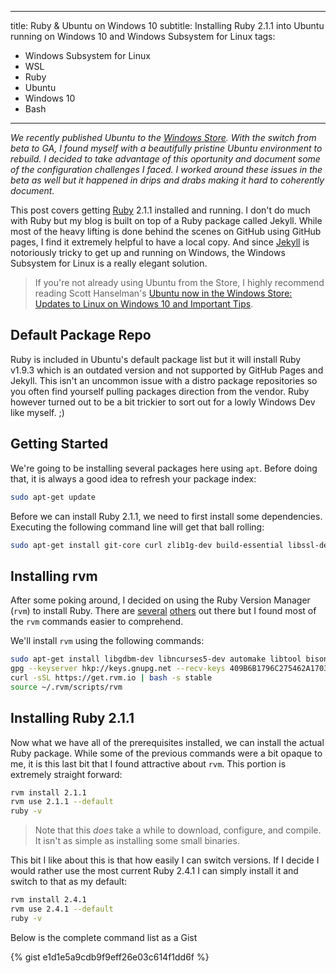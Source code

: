 
---
title: Ruby & Ubuntu on Windows 10
subtitle: Installing Ruby 2.1.1 into Ubuntu running on Windows 10 and Windows Subsystem for Linux
tags:
  - Windows Subsystem for Linux
  - WSL
  - Ruby
  - Ubuntu
  - Windows 10
  - Bash
---

_We recently published Ubuntu to the [Windows Store](https://www.microsoft.com/store/apps/9NBLGGH4MSV6). With the switch from beta to GA, I found myself with a beautifully pristine Ubuntu environment to rebuild. I decided to take advantage of this oportunity and document some of the configuration challenges I faced. I worked around these issues in the beta as well but it happened in drips and drabs making it hard to coherently document._

This post covers getting [Ruby] 2.1.1 installed and running. I don't do much with Ruby but my blog is built on top of a Ruby package called Jekyll. While most of the heavy lifting is done behind the scenes on GitHub using GitHub pages, I find it extremely helpful to have a local copy. And since [Jekyll] is notoriously tricky to get up and running on Windows, the Windows Subsystem for Linux is a really elegant solution. 

> If you're not already using Ubuntu from the Store, I highly recommend reading Scott Hanselman's [Ubuntu now in the Windows Store: Updates to Linux on Windows 10 and Important Tips](https://www.hanselman.com/blog/UbuntuNow%C4%B0nTheWindowsStoreUpdatesToLinuxOnWindows10AndImportantTips.aspx). 

## Default Package Repo

Ruby is included in Ubuntu's default package list but it will install Ruby v1.9.3 which is an outdated version and not supported by GitHub Pages and Jekyll. This isn't an uncommon issue with a distro package repositories so you often find yourself pulling packages direction from the vendor. Ruby however turned out to be a bit trickier to sort out for a lowly Windows Dev like myself. ;)

## Getting Started

We're going to be installing several packages here using `apt`. Before doing that, it is always a good idea to refresh your package index:

```bash
sudo apt-get update
```

Before we can install Ruby 2.1.1, we need to first install some dependencies. Executing the following command line will get that ball rolling:

```bash
sudo apt-get install git-core curl zlib1g-dev build-essential libssl-dev libreadline-dev libyaml-dev libsqlite3-dev sqlite3 libxml2-dev libxslt1-dev libcurl4-openssl-dev python-software-properties libffi-dev
```
## Installing rvm

After some poking around, I decided on using the Ruby Version Manager (`rvm`) to install Ruby. There are [several](https://github.com/rbenv/rbenv) [others](https://www.ruby-lang.org/en/documentation/installation) out there but I found most of the `rvm` commands easier to comprehend. 

We'll install `rvm` using the following commands:

```bash
sudo apt-get install libgdbm-dev libncurses5-dev automake libtool bison libffi-dev
gpg --keyserver hkp://keys.gnupg.net --recv-keys 409B6B1796C275462A1703113804BB82D39DC0E3
curl -sSL https://get.rvm.io | bash -s stable
source ~/.rvm/scripts/rvm
```
## Installing Ruby 2.1.1

Now what we have all of the prerequisites installed, we can install the actual Ruby package. While some of the previous commands were a bit opaque to me, it is this last bit that I found attractive about `rvm`. This portion is extremely straight forward:

```bash
rvm install 2.1.1
rvm use 2.1.1 --default
ruby -v
```
> Note that this _does_ take a while to download, configure, and compile. It isn't as simple as installing some small binaries. 


This bit I like about this is that how easily I can switch versions. If I decide I would rather use the most current Ruby 2.4.1 I can simply install it and switch to that as my default:

```bash
rvm install 2.4.1
rvm use 2.4.1 --default
ruby -v
```

Below is the complete command list as a Gist

{% gist e1d1e5a9cdb9f9eff26e03c614f1dd6f %}

[Ruby]: [https://www.ruby-lang.org]
[Jekyll]:[http://jekyllrb.com/]